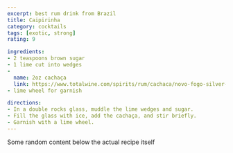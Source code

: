 ```yaml
---
excerpt: best rum drink from Brazil
title: Caipirinha
category: cocktails
tags: [exotic, strong]
rating: 9

ingredients:
- 2 teaspoons brown sugar
- 1 lime cut into wedges
- 
  name: 2oz cachaça
  link: https://www.totalwine.com/spirits/rum/cachaca/novo-fogo-silver-cachaca/p/117687750
- lime wheel for garnish

directions:
- In a double rocks glass, muddle the lime wedges and sugar.
- Fill the glass with ice, add the cachaça, and stir briefly.
- Garnish with a lime wheel. 
---
```


Some random content below the actual recipe itself
